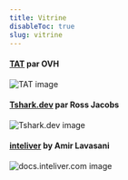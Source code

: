 ```yaml
---
title: Vitrine
disableToc: true
slug: vitrine
---
```


#### [TAT](https://ovh.github.io/tat/overview/) par OVH
![TAT image](/anworkshopaws/images/showcase/tat.png?width=50pc)

#### [Tshark.dev](https://tshark.dev) par Ross Jacobs
![Tshark.dev image](/anworkshopaws/images/showcase/tshark_dev.png?width=50pc)

#### [inteliver](https://docs.inteliver.com) by Amir Lavasani
![docs.inteliver.com image](/anworkshopaws/images/showcase/inteliver_docs.png?width=50pc)